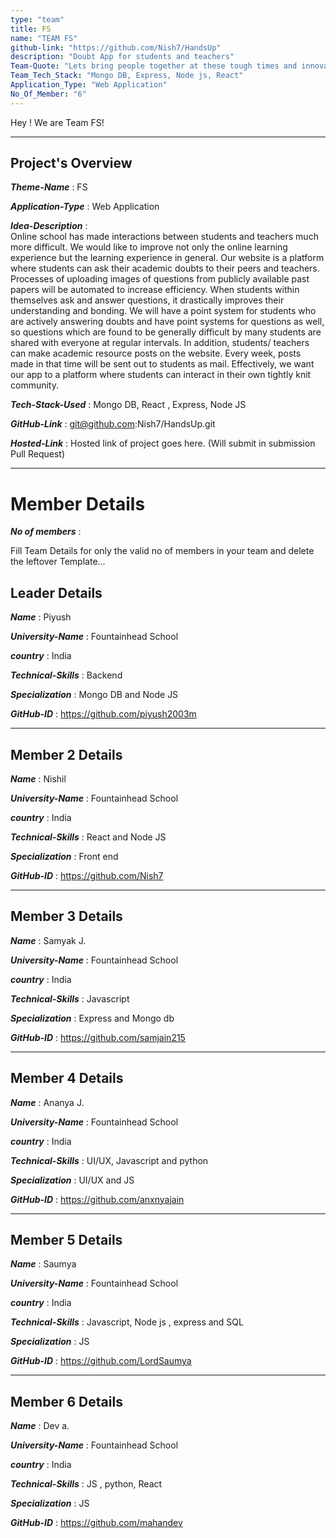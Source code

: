 ```yaml
---
type: "team"                   
title: FS
name: "TEAM FS"
github-link: "https://github.com/Nish7/HandsUp"
description: "Doubt App for students and teachers"
Team-Quote: "Lets bring people together at these tough times and innovate!"
Team_Tech_Stack: "Mongo DB, Express, Node js, React"
Application_Type: "Web Application"
No_Of_Member: "6"
---
```


Hey ! We are Team FS!

---

## Project's Overview

_**Theme-Name**_ : FS

_**Application-Type**_ :   Web Application 

_**Idea-Description**_ :    
Online school has made interactions between students and teachers much more difficult. We would like to improve not only the online learning experience but the learning experience in general. Our website is a platform where students can ask their academic doubts to their peers and teachers. Processes of uploading images of questions from publicly available past papers will be automated to increase efficiency. When students within themselves ask and answer questions, it drastically improves their understanding and bonding. We will have a point system for students who are actively answering doubts and have point systems for questions as well, so questions which are found to be generally difficult by many students are shared with everyone at regular intervals. In addition, students/ teachers can make academic resource posts on the website. Every week, posts made in that time will be sent out to students as mail. Effectively, we want our app to a platform where students can interact in their own tightly knit community.

_**Tech-Stack-Used**_ :  Mongo DB, React , Express, Node JS

_**GitHub-Link**_ :   git@github.com:Nish7/HandsUp.git

_**Hosted-Link**_ :    Hosted link of project goes here. (Will submit in submission Pull Request)

---

# Member Details

_**No of members**_ : 

Fill Team Details for only the valid no of members in your team and delete the leftover Template...

## Leader Details

_**Name**_ : Piyush

_**University-Name**_ : Fountainhead School

_**country**_ : India
 
_**Technical-Skills**_ : Backend

_**Specialization**_ : Mongo DB and Node JS

_**GitHub-ID**_ :  https://github.com/piyush2003m


---

## Member 2 Details

_**Name**_ : Nishil

_**University-Name**_ : Fountainhead School

_**country**_ : India
 
_**Technical-Skills**_ : React and Node JS

_**Specialization**_ : Front end

_**GitHub-ID**_ :   https://github.com/Nish7

---

## Member 3 Details

_**Name**_ : Samyak J.

_**University-Name**_ : Fountainhead School

_**country**_ : India
 
_**Technical-Skills**_ : Javascript

_**Specialization**_ : Express and Mongo db 

_**GitHub-ID**_ :   https://github.com/samjain215


---

## Member 4 Details

_**Name**_ : Ananya J.

_**University-Name**_ : Fountainhead School

_**country**_ : India
 
_**Technical-Skills**_ : UI/UX, Javascript and python

_**Specialization**_ : UI/UX and JS

_**GitHub-ID**_ : https://github.com/anxnyajain
 

---

## Member 5 Details

_**Name**_ : Saumya 

_**University-Name**_ : Fountainhead School

_**country**_ : India
 
_**Technical-Skills**_ :  Javascript, Node js , express and SQL

_**Specialization**_ : JS

_**GitHub-ID**_ :   https://github.com/LordSaumya


---

## Member 6 Details

_**Name**_ : Dev a.

_**University-Name**_ : Fountainhead School

_**country**_ : India
 
_**Technical-Skills**_ : JS , python, React

_**Specialization**_ : JS 

_**GitHub-ID**_ :  https://github.com/mahandev


